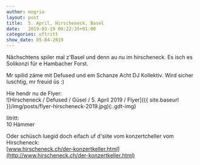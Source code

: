 ```yaml
---
author: mogria
layout: post
title:  5. April, Hirscheneck, Basel
date:   2019-03-19 08:22:35+01:00
categories: uftritt
show_date: 05-04-2019
---
```


Nächschtens spiler mal z'Basel und denn au nu im hirscheneck. Es isch es Solikonzi für e Hambacher Forst.

Mr spilid zäme mit Defused und em Schanze Acht DJ Kollektiv. Wird sicher luschtig, mr freuid üs :)

Hie hendr nu de Flyer:  
![Hirscheneck / Defused / Güsel / 5. April 2019 / Flyer]({{ site.baseurl }}/img/posts/flyer-hirscheneck-2019.jpg){:.gdt-img}

Iitritt:  
10 Hämmer

Oder schüsch luegid doch eifach uf d'siite vom konzertcheller vom Hirscheneck:  
[www.hirscheneck.ch/der-konzertkeller.html](http://www.hirscheneck.ch/der-konzertkeller.html)

